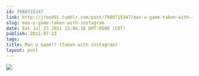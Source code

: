 ```yaml
---
id: 7980715347
link: http://jreed91.tumblr.com/post/7980715347/man-u-game-taken-with-instagram
slug: man-u-game-taken-with-instagram
date: Sat Jul 23 2011 15:06:16 GMT-0500 (CDT)
publish: 2011-07-23
tags: 
title: Man U Game!! (Taken with instagram)
layout: post
---
```



![](http://24.media.tumblr.com/tumblr_losyigKitW1qi8pkco1_1280.jpg)


